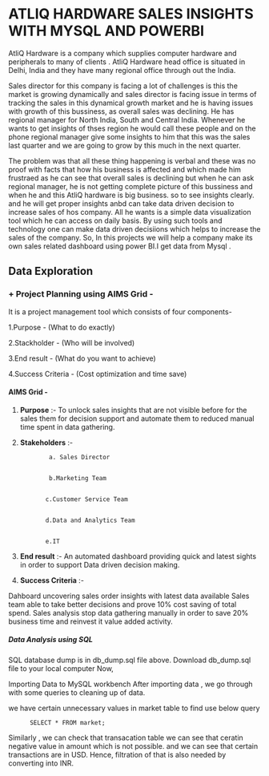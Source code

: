 # **ATLIQ HARDWARE SALES INSIGHTS WITH MYSQL AND POWERBI**
AtliQ Hardware is a company which supplies computer hardware and peripherals to many of clients .
AtliQ Hardware head office is situated in Delhi, India and they have many regional office through out the India.

Sales director for this company is facing a lot of challenges is this the market is growing dynamically and sales director is facing issue in terms of tracking the sales 
in this dynamical growth market
and he is having issues with growth of this bussiness, as overall sales was declining. He has regional manager for North India, South and Central India. 
Whenever he wants to get insights of thses region he would call these people and on the phone regional manager give some insights to him that this was the sales last quarter 
and we are going to grow by this much in the next quarter.

The problem was that all these thing happening is verbal and these was no proof with facts that how his business is affected and which made him frustraed 
as he can see that overall sales is declining but when he can ask regional manager, he is not getting complete picture of this bussiness and when he 
and this AtliQ hardware is big business. so to see insights clearly. and he will get proper insights anbd can take data driven decision to increase sales of hos company.
All he wants is a simple data visualization tool which he can access on daily basis. By using such tools and technology one can make data driven decisiions 
which helps to increase the sales of the company.
So, In this projects we will help a company make its own sales related dashboard using power BI.I get data from Mysql .

## **Data Exploration**
### + Project Planning using AIMS Grid -
It is a project management tool which consists of four components-

1.Purpose - (What to do exactly)

2.Stackholder - (Who will be involved)

3.End result - (What do you want to achieve)

4.Success Criteria - (Cost optimization and time save)

#### **AIMS Grid** -

1. **Purpose** :- To unlock sales insights that are not visible before for the sales them for decision support and automate them to reduced manual time spent in data gathering.

2. **Stakeholders** :-

               a. Sales Director


               b.Marketing Team


              c.Customer Service Team


              d.Data and Analytics Team


              e.IT


3. **End result** :- An automated dashboard providing quick and latest sights in order to support Data driven decision making.

4. **Success Criteria** :-

Dahboard uncovering sales order insights with latest data available
Sales team able to take better decisions and prove 10% cost saving of total spend.
Sales analysis stop data gathering manually in order to save 20% business time and reinvest it value added activity.

##### **Data Analysis using SQL**
SQL database dump is in db_dump.sql file above. Download db_dump.sql file to your local computer
Now,

Importing Data to MySQL workbench
After importing data , we go through with some queries to cleaning up of data.

we have certain unnecessary values in market table to find use below query

          SELECT * FROM market;

Similarly , we can check that transacation table we can see that ceratin negative value in amount which is not possible.
and we can see that certain transactions are in USD. Hence, filtration of that is also needed by converting into INR.













